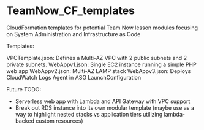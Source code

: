 # TeamNow_CF_templates
CloudFormation templates for potential Team Now lesson modules focusing on System Administration and Infrastructure as Code

Templates:

VPCTemplate.json: Defines a Multi-AZ VPC with 2 public subnets and 2 private subnets.
WebAppv1.json: Single EC2 instance running a simple PHP web app
WebAppv2.json: Multi-AZ LAMP stack
WebAppv3.json: Deploys CloudWatch Logs Agent in ASG LaunchConfiguration

Future TODO:

* Serverless web app with Lambda and API Gateway with VPC support
* Break out RDS instance into its own modular template (maybe use as a way to highlight nested stacks vs application tiers utilizing lambda-backed custom resources)


